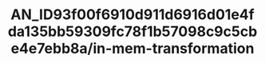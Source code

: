 ---  
schema: schema:AN_ID93f00f6910d911d6916d01e4fda135bb59309fc78f1b57098c9c5cbe4e7ebb8a/in-mem-transformation  
title: AN_ID93f00f6910d911d6916d01e4fda135bb59309fc78f1b57098c9c5cbe4e7ebb8a/in-mem-transformation  
organization: Sample Department  
notes: Used in 2 lineage(s)  
resources:  
  - name: AN_ID93f00f6910d911d6916d01e4fda135bb59309fc78f1b57098c9c5cbe4e7ebb8a/in-mem-transformation 
    url: in-mem://AN_ID93f00f6910d911d6916d01e4fda135bb59309fc78f1b57098c9c5cbe4e7ebb8a/in-mem-transformation 
    format : DataFrame  
license: None  
category:
  - Education  
maintainer: User  
maintainer_email: UserMail  
---